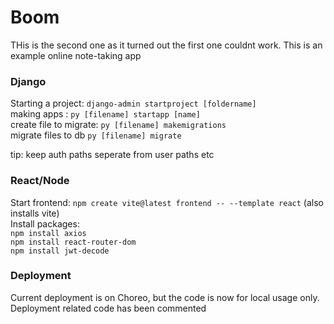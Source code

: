 # Boom
THis is the second one as it turned out the first one couldnt work. This is an example online note-taking app

### Django
Starting a project: `django-admin startproject [foldername]`<br>
making apps : `py [filename] startapp [name]`<br>
create file to migrate: `py [filename] makemigrations`<br>
migrate files to db `py [filename] migrate`

tip: keep auth paths seperate from user paths etc

### React/Node
Start frontend: `npm create vite@latest frontend -- --template react` (also installs vite)<br>
Install packages:<br>
`npm install axios`<br>
`npm install react-router-dom`<br>
`npm install jwt-decode`<br>

### Deployment
Current deployment is on Choreo, but the code is now for local usage only. Deployment related code has been commented